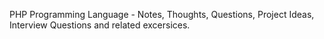 PHP Programming Language - Notes, Thoughts, Questions, Project Ideas, Interview Questions and related excersices. 
